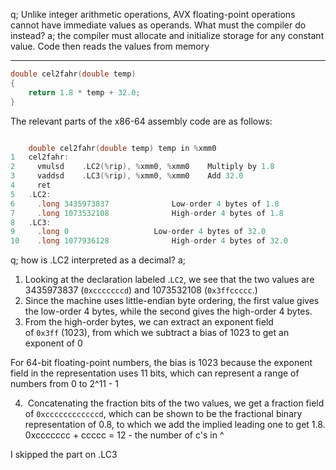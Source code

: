 q; Unlike integer arithmetic operations, AVX floating-point operations cannot have immediate values as operands. What must the compiler do instead?
a; the compiler must allocate and initialize storage for any constant value.  Code then reads the values from memory

-  - - 
```c
double cel2fahr(double temp)
{
	return 1.8 * temp + 32.0;
}
```

The relevant parts of the x86-64 assembly code are as follows:

```c

	double cel2fahr(double temp) temp in %xmm0
1	cel2fahr:
2	  vmulsd	.LC2(%rip), %xmm0, %xmm0	Multiply by 1.8
3	  vaddsd	.LC3(%rip), %xmm0, %xmm0	Add 32.0
4	  ret
5	.LC2:
6	  .long	3435973837				Low-order 4 bytes of 1.8
7	  .long	1073532108				High-order 4 bytes of 1.8
8	.LC3:
9	  .long	0					Low-order 4 bytes of 32.0
10	  .long	1077936128				High-order 4 bytes of 32.0
```

q; how is .LC2 interpreted as a decimal?
a; 
1) Looking at the declaration labeled .`LC2`, we see that the two values are 3435973837 (`0xcccccccd`) and 1073532108 (`0x3ffccccc`.)
2) Since the machine uses little-endian byte ordering, the first value gives the low-order 4 bytes, while the second gives the high-order 4 bytes.
3) From the high-order bytes, we can extract an exponent field of `0x3ff` (1023), from which we subtract a bias of 1023 to get an exponent of 0

For 64-bit floating-point numbers, the bias is 1023 because the exponent field in the representation uses 11 bits, which can represent a range of numbers from 0 to 2^11 - 1

4)  Concatenating the fraction bits of the two values, we get a fraction field of `0xccccccccccccd`, which can be shown to be the fractional binary representation of 0.8, to which we add the implied leading one to get 1.8.
0xccccccc + ccccc = 12 - the number of c's in ^

I skipped the part on .LC3